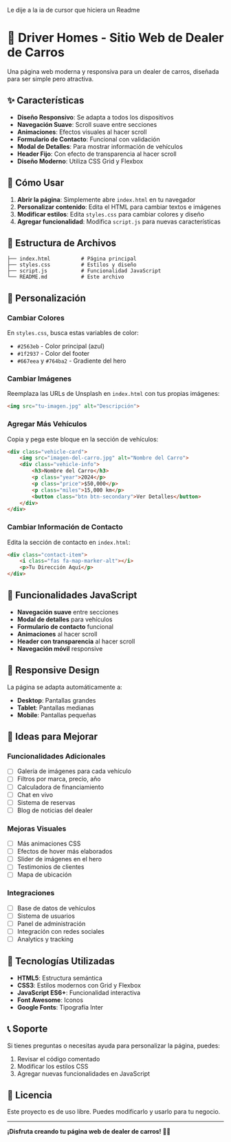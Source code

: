 
Le dije a la ia de cursor que hiciera un Readme 

# 🚗 Driver Homes - Sitio Web de Dealer de Carros

Una página web moderna y responsiva para un dealer de carros, diseñada para ser simple pero atractiva.

## ✨ Características

- **Diseño Responsivo**: Se adapta a todos los dispositivos
- **Navegación Suave**: Scroll suave entre secciones
- **Animaciones**: Efectos visuales al hacer scroll
- **Formulario de Contacto**: Funcional con validación
- **Modal de Detalles**: Para mostrar información de vehículos
- **Header Fijo**: Con efecto de transparencia al hacer scroll
- **Diseño Moderno**: Utiliza CSS Grid y Flexbox

## 🚀 Cómo Usar

1. **Abrir la página**: Simplemente abre `index.html` en tu navegador
2. **Personalizar contenido**: Edita el HTML para cambiar textos e imágenes
3. **Modificar estilos**: Edita `styles.css` para cambiar colores y diseño
4. **Agregar funcionalidad**: Modifica `script.js` para nuevas características

## 📁 Estructura de Archivos

```
├── index.html          # Página principal
├── styles.css          # Estilos y diseño
├── script.js           # Funcionalidad JavaScript
└── README.md           # Este archivo
```

## 🎨 Personalización

### Cambiar Colores
En `styles.css`, busca estas variables de color:
- `#2563eb` - Color principal (azul)
- `#1f2937` - Color del footer
- `#667eea` y `#764ba2` - Gradiente del hero

### Cambiar Imágenes
Reemplaza las URLs de Unsplash en `index.html` con tus propias imágenes:
```html
<img src="tu-imagen.jpg" alt="Descripción">
```

### Agregar Más Vehículos
Copia y pega este bloque en la sección de vehículos:
```html
<div class="vehicle-card">
    <img src="imagen-del-carro.jpg" alt="Nombre del Carro">
    <div class="vehicle-info">
        <h3>Nombre del Carro</h3>
        <p class="year">2024</p>
        <p class="price">$50,000</p>
        <p class="miles">15,000 km</p>
        <button class="btn btn-secondary">Ver Detalles</button>
    </div>
</div>
```

### Cambiar Información de Contacto
Edita la sección de contacto en `index.html`:
```html
<div class="contact-item">
    <i class="fas fa-map-marker-alt"></i>
    <p>Tu Dirección Aquí</p>
</div>
```

## 🔧 Funcionalidades JavaScript

- **Navegación suave** entre secciones
- **Modal de detalles** para vehículos
- **Formulario de contacto** funcional
- **Animaciones** al hacer scroll
- **Header con transparencia** al hacer scroll
- **Navegación móvil** responsive

## 📱 Responsive Design

La página se adapta automáticamente a:
- **Desktop**: Pantallas grandes
- **Tablet**: Pantallas medianas
- **Mobile**: Pantallas pequeñas

## 🌟 Ideas para Mejorar

### Funcionalidades Adicionales
- [ ] Galería de imágenes para cada vehículo
- [ ] Filtros por marca, precio, año
- [ ] Calculadora de financiamiento
- [ ] Chat en vivo
- [ ] Sistema de reservas
- [ ] Blog de noticias del dealer

### Mejoras Visuales
- [ ] Más animaciones CSS
- [ ] Efectos de hover más elaborados
- [ ] Slider de imágenes en el hero
- [ ] Testimonios de clientes
- [ ] Mapa de ubicación

### Integraciones
- [ ] Base de datos de vehículos
- [ ] Sistema de usuarios
- [ ] Panel de administración
- [ ] Integración con redes sociales
- [ ] Analytics y tracking

## 🎯 Tecnologías Utilizadas

- **HTML5**: Estructura semántica
- **CSS3**: Estilos modernos con Grid y Flexbox
- **JavaScript ES6+**: Funcionalidad interactiva
- **Font Awesome**: Iconos
- **Google Fonts**: Tipografía Inter

## 📞 Soporte

Si tienes preguntas o necesitas ayuda para personalizar la página, puedes:
1. Revisar el código comentado
2. Modificar los estilos CSS
3. Agregar nuevas funcionalidades en JavaScript

## 📄 Licencia

Este proyecto es de uso libre. Puedes modificarlo y usarlo para tu negocio.

---

**¡Disfruta creando tu página web de dealer de carros! 🚗✨**
